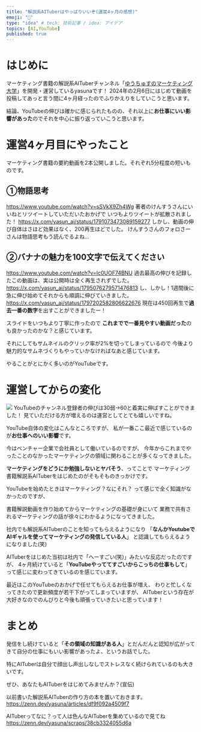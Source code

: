 ```yaml
---
title: "解説系AITuberはやっぱりいいぞ(運営4ヶ月の感想)"
emoji: "🐯"
type: "idea" # tech: 技術記事 / idea: アイデア
topics: [AI,YouTube]
published: true
---
```

# はじめに
マーケティング書籍の解説系AITuberチャンネル「[ゆうちゅすのマーケティング大学](https://www.youtube.com/@sns-university)」を開発・運営しているyasunaです！
2024年の2月6日にはじめて動画を投稿してあっと言う間に4ヶ月経ったのでふりかえりをしていこうと思います。

結論、YouTubeの伸びは確かに感じられたものの、それ以上に**お仕事にいい影響があった**のでそれを中心に振り返っていこうと思います。

# 運営4ヶ月目にやったこと
マーケティング書籍の要約動画を2本公開しました。それぞれ5分程度の短いものです。
## ①物語思考
https://www.youtube.com/watch?v=sSVkX9Zh4Wg
著者のけんすうさんにいいねとリツイートしていただいたおかげで
いつもよりツイートが拡散されました！
https://x.com/yasun_ai/status/1791073473089159277
しかし、動画の伸び自体はさほど効果はなく、200再生ほどでした。
けんすうさんのフォロさーさんは物語思考もう読んでるよね...

## ②バナナの魅力を100文字で伝えてください
https://www.youtube.com/watch?v=Ic0UOF74BNU
過去最高の伸びを記録したこの動画は、実は公開時は全く再生されずでした。
https://x.com/yasun_ai/status/1795076279571476813
し、しかし！1週間後に急に伸び始めてそれからも順調に伸びていきました。
https://x.com/yasun_ai/status/1797202582806622676
現在は450回再生で**過去一番の数字**を出すことができましたー！

スライドをいつもより丁寧に作ったので
**これまでで一番見やすい動画だった**のも良かったのかな？と感じています。

それにしてもサムネイルのクリック率が2%を切ってしまっているので
今後より魅力的なサムネづくりもやっていかなければなあと感じています。

やることがとにかく多いのがYouTubeです。

# 運営してからの変化
![](https://storage.googleapis.com/zenn-user-upload/1a5c6f735a11-20240618.png)
YouTubeのチャンネル登録者の伸びは30弱→60と着実に伸ばすことができました！
見ていただける方が増えるのは運営としてとても嬉しいですね。

YouTube自体の変化はこんなところですが、
私が一番ここ最近で感じているのが**お仕事へのいい影響**です。

今はベンチャー企業で会社員として働いているのですが、
今年からこれまでやったことのなかったマーケティングの領域に関わることが多くなってきました。

**マーケティングをどうにか勉強しないとヤバそう**、ってことで
マーケティング書籍解説系AITuberをはじめたのがそもそものきっかけです。

YouTubeを始めたときはマーケティング？なにそれ？
って感じで全く知識がなかったのですが、

書籍解説動画を作り始めてからマーケティングの基礎が身にいて
業務で共有されるマーケティングの話が徐々にわかるようになってきました。

社内でも解説系AITuberのことを知ってもらえるようになり
「**なんかYoutubeでAIギャルを使ってマーケティングの発信している人**」
と認識してもらえるようになりました(笑)

AITuberをはじめた当初は社内で「へーすごい(笑)」みたいな反応だったのですが、
4ヶ月続けていると「**YouTubeやっててすごいからこっちの仕事もして**」
って感じに変わってきているのを感じています。

最近はこのYouTubeのおかげで任せてもらえるお仕事が増え、
わりと忙しくなってきたので更新頻度が若干下がってしまっていますが、
AITuberという存在が大好きなのでのんびりと今後も頑張っていきたいと思っています！

# まとめ
発信をし続けていると「**その領域の知識がある人**」とだんだんと認知が広がってきて自分の仕事にもいい影響があったよ、というお話でした。

特にAITuberは自分で顔出し声出しなしでストレスなく続けられているのも大きいです。

ぜひ、あなたもAITuberをはじめてみませんか？(宣伝)

以前書いた解説系AITuberの作り方の本を置いておきます。
https://zenn.dev/yasuna/articles/df9f092a4509f7

AITuberってなに？って人は色んなAITuberを集めているので見てね
https://zenn.dev/yasuna/scraps/38cb3324055d6a